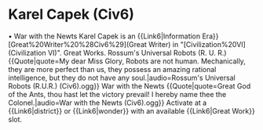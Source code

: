 # Karel Capek (Civ6)

• War with the Newts
Karel Capek is an {{Link6|Information Era}} [Great%20Writer%20%28Civ6%29](Great Writer) in "[Civilization%20VI](Civilization VI)".
Great Works.
Rossum's Universal Robots (R. U. R.)
{{Quote|quote=My dear Miss Glory, Robots are not human. Mechanically, they are more perfect than us, they possess an amazing rational intelligence, but they do not have any soul.|audio=Rossum's Universal Robots (R.U.R.) (Civ6).ogg}}
War with the Newts
{{Quote|quote=Great God of the Ants, thou hast let the victory prevail! I hereby name thee the Colonel.|audio=War with the Newts (Civ6).ogg}}
Activate at a {{Link6|district}} or {{Link6|wonder}} with an available {{Link6|Great Work}} slot.